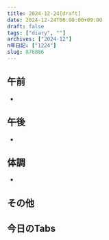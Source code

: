 ```yaml
---
title: 2024-12-24[draft]
date: 2024-12-24T00:00:00+09:00
draft: false
tags: ["diary", ""]
archives: ["2024-12"]
n年日記: ["1224"]
slug: 876886
---
```

## 午前
- 
## 午後
- 
## 体調
- 
## その他
## 今日のTabs